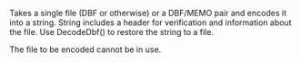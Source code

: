 ﻿Takes a single file (DBF or otherwise) or a DBF/MEMO pair and encodes it into a string. String includes a header for verification and information about the file. Use DecodeDbf() to restore the string to a file.

The file to be encoded cannot be in use.